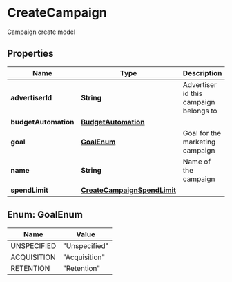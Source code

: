 

# CreateCampaign

Campaign create model

## Properties

| Name | Type | Description | Notes |
|------------ | ------------- | ------------- | -------------|
|**advertiserId** | **String** | Advertiser id this campaign belongs to |  |
|**budgetAutomation** | [**BudgetAutomation**](BudgetAutomation.md) |  |  [optional] |
|**goal** | [**GoalEnum**](#GoalEnum) | Goal for the marketing campaign |  |
|**name** | **String** | Name of the campaign |  |
|**spendLimit** | [**CreateCampaignSpendLimit**](CreateCampaignSpendLimit.md) |  |  |



## Enum: GoalEnum

| Name | Value |
|---- | -----|
| UNSPECIFIED | &quot;Unspecified&quot; |
| ACQUISITION | &quot;Acquisition&quot; |
| RETENTION | &quot;Retention&quot; |



